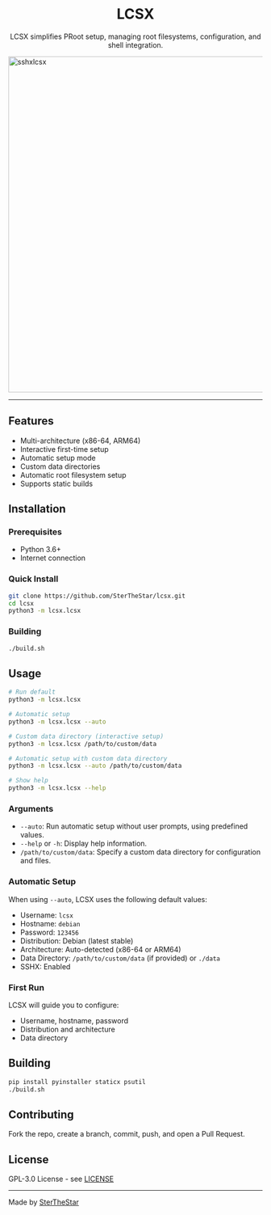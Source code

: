 <div align="center">

# LCSX

LCSX simplifies PRoot setup, managing root filesystems, configuration, and shell integration.

</div><img width="1328" height="665" alt="sshxlcsx" src="https://github.com/user-attachments/assets/0045b977-0dac-41ad-af78-cfc83eceae51" />


---

## Features

* Multi-architecture (x86-64, ARM64)
* Interactive first-time setup
* Automatic setup mode
* Custom data directories
* Automatic root filesystem setup
* Supports static builds

## Installation

### Prerequisites

* Python 3.6+
* Internet connection

### Quick Install

```bash
git clone https://github.com/SterTheStar/lcsx.git
cd lcsx
python3 -m lcsx.lcsx
```

### Building

```bash
./build.sh
```

## Usage

```bash
# Run default
python3 -m lcsx.lcsx

# Automatic setup
python3 -m lcsx.lcsx --auto

# Custom data directory (interactive setup)
python3 -m lcsx.lcsx /path/to/custom/data

# Automatic setup with custom data directory
python3 -m lcsx.lcsx --auto /path/to/custom/data

# Show help
python3 -m lcsx.lcsx --help
```

### Arguments

* `--auto`: Run automatic setup without user prompts, using predefined values.
* `--help` or `-h`: Display help information.
* `/path/to/custom/data`: Specify a custom data directory for configuration and files.

### Automatic Setup

When using `--auto`, LCSX uses the following default values:

* Username: `lcsx`
* Hostname: `debian`
* Password: `123456`
* Distribution: Debian (latest stable)
* Architecture: Auto-detected (x86-64 or ARM64)
* Data Directory: `/path/to/custom/data` (if provided) or `./data`
* SSHX: Enabled

### First Run

LCSX will guide you to configure:

* Username, hostname, password
* Distribution and architecture
* Data directory

## Building

```bash
pip install pyinstaller staticx psutil
./build.sh
```

## Contributing

Fork the repo, create a branch, commit, push, and open a Pull Request.

## License

GPL-3.0 License - see [LICENSE](LICENSE)

---

Made by [SterTheStar](https://github.com/SterTheStar)
